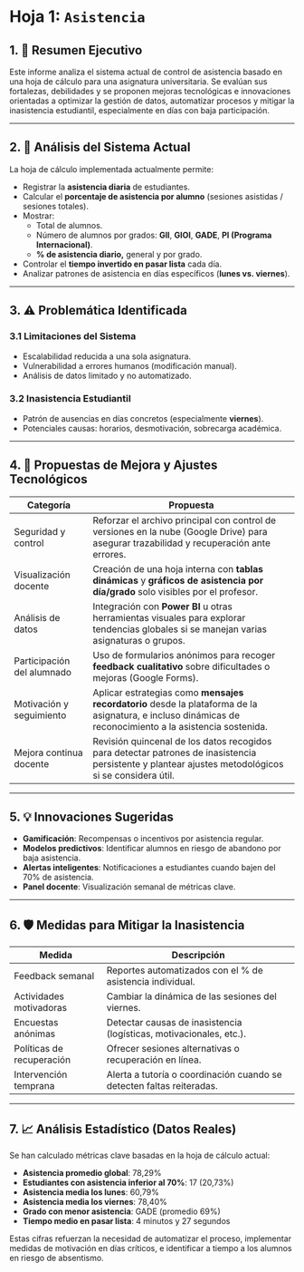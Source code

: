 # Hoja 1: `Asistencia`

## 1. 🧭 Resumen Ejecutivo

Este informe analiza el sistema actual de control de asistencia basado en una hoja de cálculo para una asignatura universitaria. Se evalúan sus fortalezas, debilidades y se proponen mejoras tecnológicas e innovaciones orientadas a optimizar la gestión de datos, automatizar procesos y mitigar la inasistencia estudiantil, especialmente en días con baja participación.

---

## 2. 📝 Análisis del Sistema Actual

La hoja de cálculo implementada actualmente permite:

- Registrar la **asistencia diaria** de estudiantes.
- Calcular el **porcentaje de asistencia por alumno** (sesiones asistidas / sesiones totales).
- Mostrar:
  - Total de alumnos.
  - Número de alumnos por grados: **GII**, **GIOI**, **GADE**, **PI (Programa Internacional)**.
  - **% de asistencia diario,** general y por grado.
- Controlar el **tiempo invertido en pasar lista** cada día.
- Analizar patrones de asistencia en días específicos (**lunes vs. viernes**).

---

## 3. ⚠️ Problemática Identificada

### 3.1 Limitaciones del Sistema
- Escalabilidad reducida a una sola asignatura.
- Vulnerabilidad a errores humanos (modificación manual).
- Análisis de datos limitado y no automatizado.

### 3.2 Inasistencia Estudiantil
- Patrón de ausencias en días concretos (especialmente **viernes**).
- Potenciales causas: horarios, desmotivación, sobrecarga académica.

---

## 4. 🔧 Propuestas de Mejora y Ajustes Tecnológicos

| Categoría  | Propuesta     |
|-|-|
| Seguridad y control        | Reforzar el archivo principal con control de versiones en la nube (Google Drive) para asegurar trazabilidad y recuperación ante errores.   |
| Visualización docente      | Creación de una hoja interna con **tablas dinámicas** y **gráficos de asistencia por día/grado** solo visibles por el profesor.                    |
| Análisis de datos          | Integración con **Power BI** u otras herramientas visuales para explorar tendencias globales si se manejan varias asignaturas o grupos.             |
| Participación del alumnado | Uso de formularios anónimos para recoger **feedback cualitativo** sobre dificultades o mejoras (Google Forms).       |
| Motivación y seguimiento   | Aplicar estrategias como **mensajes recordatorio** desde la plataforma de la asignatura, e incluso dinámicas de reconocimiento a la asistencia sostenida.  |
| Mejora continua docente    | Revisión quincenal de los datos recogidos para detectar patrones de inasistencia persistente y plantear ajustes metodológicos si se considera útil. |

---

## 5. 💡 Innovaciones Sugeridas

- **Gamificación**: Recompensas o incentivos por asistencia regular.
- **Modelos predictivos**: Identificar alumnos en riesgo de abandono por baja asistencia.
- **Alertas inteligentes**: Notificaciones a estudiantes cuando bajen del 70% de asistencia.
- **Panel docente**: Visualización semanal de métricas clave.

---

## 6. 🛡️ Medidas para Mitigar la Inasistencia

| Medida  | Descripción  |
|-|-|
| Feedback semanal               | Reportes automatizados con el % de asistencia individual.                  |
| Actividades motivadoras        | Cambiar la dinámica de las sesiones del viernes.                           |
| Encuestas anónimas             | Detectar causas de inasistencia (logísticas, motivacionales, etc.).        |
| Políticas de recuperación      | Ofrecer sesiones alternativas o recuperación en línea.                     |
| Intervención temprana          | Alerta a tutoría o coordinación cuando se detecten faltas reiteradas.      |

---
## 7. 📈 Análisis Estadístico (Datos Reales)

Se han calculado métricas clave basadas en la hoja de cálculo actual:

- **Asistencia promedio global**: 78,29%
- **Estudiantes con asistencia inferior al 70%**: 17 (20,73%)
- **Asistencia media los lunes**: 60,79%
- **Asistencia media los viernes**: 78,40%
- **Grado con menor asistencia**: GADE (promedio 69%)
- **Tiempo medio en pasar lista**: 4 minutos y 27 segundos

Estas cifras refuerzan la necesidad de automatizar el proceso, implementar medidas de motivación en días críticos, e identificar a tiempo a los alumnos en riesgo de absentismo.